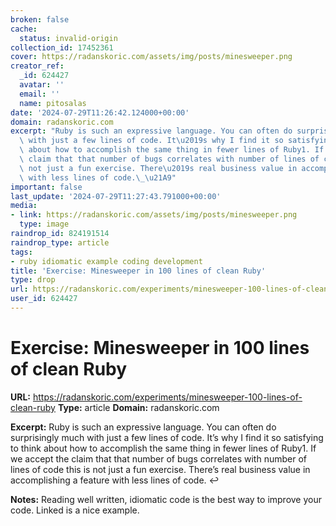 ```yaml
---
broken: false
cache:
  status: invalid-origin
collection_id: 17452361
cover: https://radanskoric.com/assets/img/posts/minesweeper.png
creator_ref:
  _id: 624427
  avatar: ''
  email: ''
  name: pitosalas
date: '2024-07-29T11:26:42.124000+00:00'
domain: radanskoric.com
excerpt: "Ruby is such an expressive language. You can often do surprisingly much\
  \ with just a few lines of code. It\u2019s why I find it so satisfying to think\
  \ about how to accomplish the same thing in fewer lines of Ruby1. If we accept the\
  \ claim that that number of bugs correlates with number of lines of code this is\
  \ not just a fun exercise. There\u2019s real business value in accomplishing a feature\
  \ with less lines of code.\_\u21A9"
important: false
last_update: '2024-07-29T11:27:43.791000+00:00'
media:
- link: https://radanskoric.com/assets/img/posts/minesweeper.png
  type: image
raindrop_id: 824191514
raindrop_type: article
tags:
- ruby idiomatic example coding development
title: 'Exercise: Minesweeper in 100 lines of clean Ruby'
type: drop
url: https://radanskoric.com/experiments/minesweeper-100-lines-of-clean-ruby
user_id: 624427
---
```


# Exercise: Minesweeper in 100 lines of clean Ruby

**URL:** https://radanskoric.com/experiments/minesweeper-100-lines-of-clean-ruby
**Type:** article
**Domain:** radanskoric.com

**Excerpt:** Ruby is such an expressive language. You can often do surprisingly much with just a few lines of code. It’s why I find it so satisfying to think about how to accomplish the same thing in fewer lines of Ruby1. If we accept the claim that that number of bugs correlates with number of lines of code this is not just a fun exercise. There’s real business value in accomplishing a feature with less lines of code. ↩

**Notes:**
Reading well written, idiomatic code is the best way to improve your code. Linked is a nice example.
